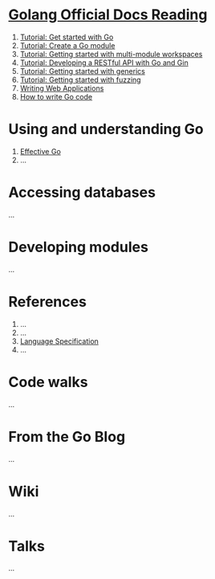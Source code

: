 # [Golang Official Docs Reading](https://golang.google.cn/doc/)
1. [Tutorial: Get started with Go](https://github.com/PengJianMin/GolangOfficialDocsReading/blob/main/Tutorial:%20Get%20started%20with%20Go.md)
2. [Tutorial: Create a Go module](https://github.com/PengJianMin/GolangOfficialDocsReading/blob/main/Tutorial:%20Create%20a%20Go%20module.md)
3. [Tutorial: Getting started with multi-module workspaces](https://golang.google.cn/doc/tutorial/workspaces) 
4. [Tutorial: Developing a RESTful API with Go and Gin](https://golang.google.cn/doc/tutorial/web-service-gin.html) 
5. [Tutorial: Getting started with generics](https://golang.google.cn/doc/tutorial/generics.html) 
6. [Tutorial: Getting started with fuzzing](https://golang.google.cn/doc/tutorial/fuzz.html) 
7. [Writing Web Applications](https://golang.google.cn/doc/articles/wiki/) 
8. [How to write Go code](https://golang.google.cn/doc/code.html) 
# Using and understanding Go
1. [Effective Go](https://github.com/PengJianMin/GolangOfficialDocsReading/blob/main/Effective%20Go.md)
2. ...
# Accessing databases
...
# Developing modules
...
# References
1. ...
2. ...
3. [Language Specification](https://github.com/PengJianMin/GolangOfficialDocsReading/blob/main/The%20Go%20Programming%20Language%20Specification.md)
4. ...
# Code walks
...
# From the Go Blog
...
# Wiki
...
# Talks
...
